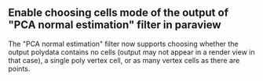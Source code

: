 ## Enable choosing cells mode of the output of "PCA normal estimation" filter in paraview

The "PCA normal estimation" filter now supports choosing whether the output polydata contains no cells (output may not appear in a render view in that case), a single poly vertex cell, or as many vertex cells as there are points.
